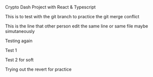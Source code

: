 Crypto Dash Project with React & Typescript

This is to test with the git branch to practice the git merge conflict

This is the line that other person edit the same line or same file maybe simutaneously

Testing again

Test 1

Test 2 for soft

Trying out the revert for practice
